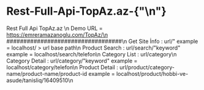 # Rest-Full-Api-TopAz.az-{"\n"}
Rest Full Api TopAz.az \n
Demo URL = https://emreramazanoglu.com/TopAz/\n
##################################\n
Get Site İnfo : url/" example = localhost/ > url base path\n
Product Search : url/search/"keyword" example = localhost/search/telefon\n
Category List : url/category\n
Category Detail : url/category/"keyword" example = localhost/category/telefon\n
Product Detail : url/product/category-name/product-name/product-id example = localhost/product/hobbi-ve-asude/tanisliq/16409510\n
